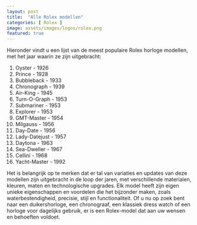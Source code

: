 ```yaml
---
layout: post
title:  "Alle Rolex modellen"
categories: [ Rolex ]
image: assets/images/logos/rolex.png
featured: true
---
```


Hieronder vindt u een lijst van de meest populaire Rolex horloge modellen, met het jaar waarin ze zijn uitgebracht:

1. Oyster - 1926
2. Prince - 1928
3. Bubbleback - 1933
4. Chronograph - 1939
5. Air-King - 1945
6. Turn-O-Graph - 1953
7. Submariner - 1953
8. Explorer - 1953
9. GMT-Master - 1954
10. Milgauss - 1956
11. Day-Date - 1956
12. Lady-Datejust - 1957
13. Daytona - 1963
14. Sea-Dweller - 1967
15. Cellini - 1968
16. Yacht-Master - 1992

Het is belangrijk op te merken dat er tal van variaties en updates van deze modellen zijn uitgebracht in de loop der jaren, met verschillende materialen, kleuren, maten en technologische upgrades. Elk model heeft zijn eigen unieke eigenschappen en voordelen die het bijzonder maken, zoals waterbestendigheid, precisie, stijl en functionaliteit. Of u nu op zoek bent naar een duikershorloge, een chronograaf, een klassiek dress watch of een horloge voor dagelijks gebruik, er is een Rolex-model dat aan uw wensen en behoeften voldoet.
